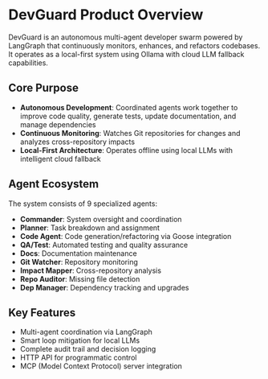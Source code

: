 # DevGuard Product Overview

DevGuard is an autonomous multi-agent developer swarm powered by LangGraph that continuously monitors, enhances, and refactors codebases. It operates as a local-first system using Ollama with cloud LLM fallback capabilities.

## Core Purpose
- **Autonomous Development**: Coordinated agents work together to improve code quality, generate tests, update documentation, and manage dependencies
- **Continuous Monitoring**: Watches Git repositories for changes and analyzes cross-repository impacts
- **Local-First Architecture**: Operates offline using local LLMs with intelligent cloud fallback

## Agent Ecosystem
The system consists of 9 specialized agents:
- **Commander**: System oversight and coordination
- **Planner**: Task breakdown and assignment
- **Code Agent**: Code generation/refactoring via Goose integration
- **QA/Test**: Automated testing and quality assurance
- **Docs**: Documentation maintenance
- **Git Watcher**: Repository monitoring
- **Impact Mapper**: Cross-repository analysis
- **Repo Auditor**: Missing file detection
- **Dep Manager**: Dependency tracking and upgrades

## Key Features
- Multi-agent coordination via LangGraph
- Smart loop mitigation for local LLMs
- Complete audit trail and decision logging
- HTTP API for programmatic control
- MCP (Model Context Protocol) server integration